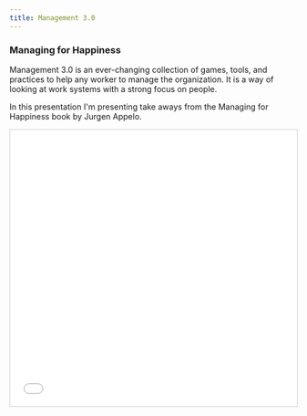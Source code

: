 ```yaml
---
title: Management 3.0
---
```


### Managing for Happiness

Management 3.0 is an ever-changing collection of games, tools, and
practices to help any worker to manage the organization. It is a way of
looking at work systems with a strong focus on people. 

In this presentation I'm presenting take aways from the Managing for
Happiness book by Jurgen Appelo.

<div class="screenshot-holder">
<iframe
src="//www.slideshare.net/slideshow/embed_code/key/lC6ftiRpOHiITn"
width="595" height="485" frameborder="0" marginwidth="0"
marginheight="0" scrolling="no" style="border:1px solid #CCC;
border-width:1px; margin-bottom:5px; max-width: 100%;" allowfullscreen>
</iframe> 
</div>
